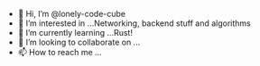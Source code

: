 - 👋 Hi, I’m @lonely-code-cube
- 👀 I’m interested in ...Networking, backend stuff and algorithms
- 🌱 I’m currently learning ...Rust!
- 💞️ I’m looking to collaborate on ...
- 📫 How to reach me ...

<!---
lonely-code-cube/lonely-code-cube is a ✨ special ✨ repository because its `README.md` (this file) appears on your GitHub profile.
You can click the Preview link to take a look at your changes.
--->
